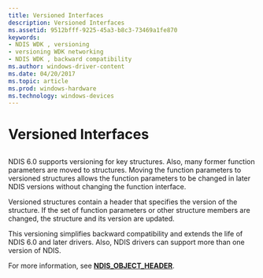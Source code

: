 ```yaml
---
title: Versioned Interfaces
description: Versioned Interfaces
ms.assetid: 9512bfff-9225-45a3-b8c3-73469a1fe870
keywords:
- NDIS WDK , versioning
- versioning WDK networking
- NDIS WDK , backward compatibility
ms.author: windows-driver-content
ms.date: 04/20/2017
ms.topic: article
ms.prod: windows-hardware
ms.technology: windows-devices
---
```


# Versioned Interfaces


## <a href="" id="ddk-versioned-interfaces-ng"></a>


NDIS 6.0 supports versioning for key structures. Also, many former function parameters are moved to structures. Moving the function parameters to versioned structures allows the function parameters to be changed in later NDIS versions without changing the function interface.

Versioned structures contain a header that specifies the version of the structure. If the set of function parameters or other structure members are changed, the structure and its version are updated.

This versioning simplifies backward compatibility and extends the life of NDIS 6.0 and later drivers. Also, NDIS drivers can support more than one version of NDIS.

For more information, see [**NDIS\_OBJECT\_HEADER**](https://msdn.microsoft.com/library/windows/hardware/ff566588).

 

 





